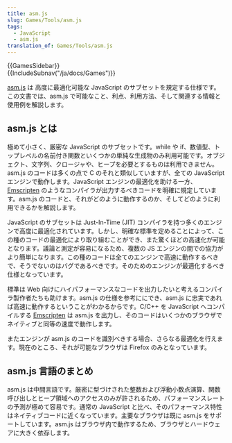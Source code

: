 ```yaml
---
title: asm.js
slug: Games/Tools/asm.js
tags:
  - JavaScript
  - asm.js
translation_of: Games/Tools/asm.js
---
```

<div>{{GamesSidebar}}</div><div>{{IncludeSubnav("/ja/docs/Games")}}</div>

<div class="summary">
<p><span class="seoSummary"><a href="http://asmjs.org/">asm.js</a> は 高度に最適化可能な JavaScript のサブセットを規定する仕様です。この文書では、asm.js で可能なこと、利点、利用方法、そして関連する情報と使用例を解説します。</span></p>
</div>

<h2 id="asm.js_とは">asm.js とは</h2>

<p>極めて小さく、厳密な JavaScript のサブセットです。while や if、数値型、トップレベルの名前付き関数といくつかの単純な生成物のみ利用可能です。オブジェクト、文字列、クロージャや、ヒープを必要とするものは利用できません。asm.js のコードは多くの点で C のそれと類似していますが、全ての JavaScript エンジンで動作します。JavaScript エンジンの最適化を助ける一方、<a href="https://github.com/kripken/emscripten">Emscripten</a> のようなコンパイラが出力するべきコードを明確に規定しています。asm.js のコードと、それがどのように動作するのか、そしてどのように利用できるかを解説します。</p>

<p>JavaScript のサブセットは Just-In-Time (JIT) コンパイラを持つ多くのエンジンで高度に最適化されています。しかし、明確な標準を定めることによって、この種のコードの最適化により取り組むことができ、また驚くほどの高速化が可能となります。議論と測定が容易になるため、複数の JS エンジンの間での協力がより簡単になります。この種のコードは全てのエンジンで高速に動作するべきで、そうでないのはバグであるべきです。そのためのエンジンが最適化するべき仕様となっています。</p>

<p>標準は Web 向けにハイパフォーマンスなコードを出力したいと考えるコンパイラ製作者たちも助けます。asm.js の仕様を参考ににでき、asm.js に忠実であれば高速に動作するということがわかるからです。C/C++ を JavaScript へコンパイルする <a href="https://github.com/kripken/emscripten">Emscripten</a> は asm.js を出力し、そのコードはいくつかのブラウザでネイティブと同等の速度で動作します。</p>

<p>またエンジンが asm.js のコードを識別べきする場合、さらなる最適化を行えます。現在のところ、それが可能なブラウザは Firefox のみとなっています。</p>

<h2 id="asm.js_言語のまとめ">asm.js 言語のまとめ</h2>

<p>asm.js は中間言語です。厳密に型づけされた整数および浮動小数点演算、関数呼び出しとヒープ領域へのアクセスのみが許されるため、パフォーマンスレートの予測が極めて容易です。通常の JavaScript と比べ、そのパフォーマンス特性はネイティブコードに近くなっています。主要なブラウザは既に asm.js をサポートしています。asm.js はブラウザ内で動作するため、ブラウザとハードウェアに大きく依存します。</p>
